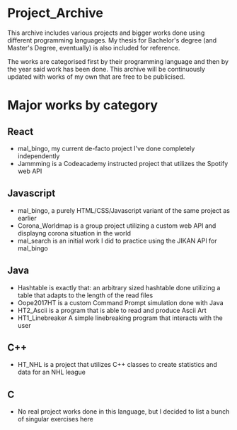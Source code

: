 # Project_Archive

This archive includes various projects and bigger works done using different programming
languages. My thesis for Bachelor's degree (and Master's Degree, eventually) is also 
included for reference.

The works are categorised first by their programming language and then by the year
said work has been done. This archive will be continuously updated with works of my own
that are free to be publicised.

# Major works by category

## React
* mal_bingo, my current de-facto project I've done completely independently
* Jammming is a Codeacademy instructed project that utilizes the Spotify web API

## Javascript
* mal_bingo, a purely HTML/CSS/Javascript variant of the same project as earlier
* Corona_Worldmap is a group project utilizing a custom web API and displayng corona situation in the world
* mal_search is an initial work I did to practice using the JIKAN API for mal_bingo

## Java
* Hashtable is exactly that: an arbitrary sized hashtable done utilizing a table that adapts to the length of the read files
* Oope2017HT is a custom Command Prompt simulation done with Java
* HT2_Ascii is a program that is able to read and produce Ascii Art
* HT1_Linebreaker A simple linebreaking program that interacts with the user

## C++
* HT_NHL is a project that utilizes C++ classes to create statistics and data for an NHL league

## C
* No real project works done in this language, but I decided to list a bunch of singular exercises here
